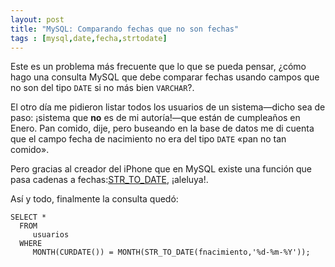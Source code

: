 ```yaml
---
layout: post
title: "MySQL: Comparando fechas que no son fechas"
tags : [mysql,date,fecha,strtodate]
--- 
```


Este es un problema más frecuente que lo que se pueda pensar, ¿cómo hago una consulta MySQL que debe comparar fechas usando campos que no son del tipo `DATE` si no más bien `VARCHAR`?.

El otro día me pidieron listar todos los usuarios de un sistema—dicho sea de paso: ¡sistema que **no** es de mi autoría!—que están de cumpleaños en Enero. Pan comido, dije, pero buseando en la base de datos me di cuenta que el campo fecha de nacimiento no era del tipo `DATE` «pan no tan comido».

Pero gracias al creador del iPhone que en MySQL existe una función que pasa cadenas a fechas:[STR\_TO\_DATE](<http://dev.mysql.com/doc/refman/5.1/en/date-and-time-functions.html#function_str-to-date>), ¡aleluya!.

Así y todo, finalmente la consulta quedó:

    SELECT * 
      FROM 
         usuarios 
      WHERE 
         MONTH(CURDATE()) = MONTH(STR_TO_DATE(fnacimiento,'%d-%m-%Y'));


